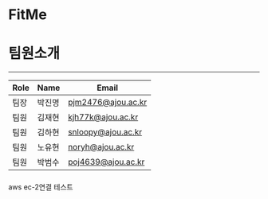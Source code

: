 # FitMe

# 팀원소개

---

| Role | Name   | Email              |
| ---- | ------ | ------------------ |
| 팀장 | 박진명 | pjm2476@ajou.ac.kr |
| 팀원 | 김재현 | kjh77k@ajou.ac.kr  |
| 팀원 | 김하현 | snloopy@ajou.ac.kr |
| 팀원 | 노유현 | noryh@ajou.ac.kr   |
| 팀원 | 박범수 | poj4639@ajou.ac.kr |

###

aws ec-2연결 테스트
